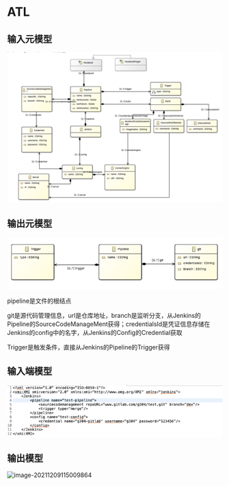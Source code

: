# ATL

## 输入元模型

![image-20211209114832747](README.assets/image-20211209114832747.png)

## 输出元模型

![image-20211209114908423](README.assets/image-20211209114908423.png)

pipeline是文件的根结点

git是源代码管理信息，url是仓库地址，branch是监听分支，从Jenkins的Pipeline的SourceCodeManageMent获得；credentialsId是凭证信息存储在Jenkins的config中的名字，从Jenkins的Config的Credential获取

Trigger是触发条件，直接从Jenkins的Pipeline的Trigger获得

## 输入端模型

![image-20211209114951396](README.assets/image-20211209114951396.png)

## 输出模型

![image-20211209115009864](/Users/tianhongyuan/Desktop/LabAssistant/ATL/ZY2121112-田宏远-Jenkins2PipelineFile/README.assets/image-20211209115009864.png)